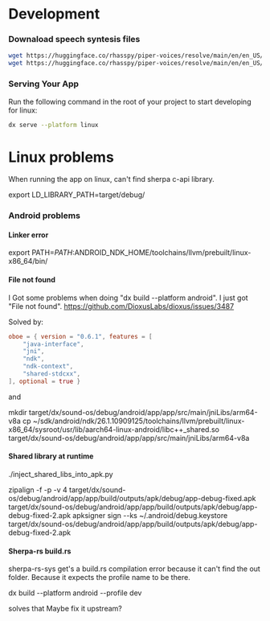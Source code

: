 # Development


### Downaload speech syntesis files

```bash
wget https://huggingface.co/rhasspy/piper-voices/resolve/main/en/en_US/libritts_r/medium/en_US-libritts_r-medium.onnx
wget https://huggingface.co/rhasspy/piper-voices/resolve/main/en/en_US/libritts_r/medium/en_US-libritts_r-medium.onnx.json
```

### Serving Your App

Run the following command in the root of your project to start developing for linux:

```bash
dx serve --platform linux
```

# Linux problems

When running the app on linux, can't find sherpa c-api library.

export LD_LIBRARY_PATH=target/debug/


### Android problems

#### Linker error

export PATH=$PATH:$ANDROID_NDK_HOME/toolchains/llvm/prebuilt/linux-x86_64/bin/

#### File not found

I Got some problems when doing "dx build --platform android". I just got "File not found". https://github.com/DioxusLabs/dioxus/issues/3487

Solved by:

```toml
oboe = { version = "0.6.1", features = [
    "java-interface",
    "jni",
    "ndk",
    "ndk-context",
    "shared-stdcxx",
], optional = true }
```

and

mkdir target/dx/sound-os/debug/android/app/app/src/main/jniLibs/arm64-v8a
cp ~/sdk/android/ndk/26.1.10909125/toolchains/llvm/prebuilt/linux-x86_64/sysroot/usr/lib/aarch64-linux-android/libc++_shared.so target/dx/sound-os/debug/android/app/app/src/main/jniLibs/arm64-v8a

#### Shared library at runtime

./inject_shared_libs_into_apk.py

zipalign -f -p -v 4 target/dx/sound-os/debug/android/app/app/build/outputs/apk/debug/app-debug-fixed.apk target/dx/sound-os/debug/android/app/app/build/outputs/apk/debug/app-debug-fixed-2.apk
apksigner sign --ks ~/.android/debug.keystore target/dx/sound-os/debug/android/app/app/build/outputs/apk/debug/app-debug-fixed-2.apk

#### Sherpa-rs build.rs

sherpa-rs-sys get's a build.rs compilation error because it can't find the out folder. Because it expects the profile name to be there.

dx build --platform android --profile dev

solves that
Maybe fix it upstream?
